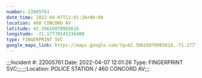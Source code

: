 ```yaml
---
number: 22005761
date_time: 2022-04-07T12:01:26+00:00
location: 460 CONCORD AV
latitude: 42.39616070985616
longitude: -71.17770145236408
type: FINGERPRINT SVC
google_maps_link: https://maps.google.com/?q=42.39616070985616,-71.17770145236408
---
```


;;;Incident #: 22005761   Date: 2022-04-07 12:01:26   Type: FINGERPRINT SVC;;;;;;Location: POLICE STATION / 460 CONCORD AV;;;
